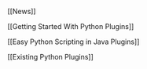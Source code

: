 [[News]]

[[Getting Started With Python Plugins]]

[[Easy Python Scripting in Java Plugins]]

[[Existing Python Plugins]]